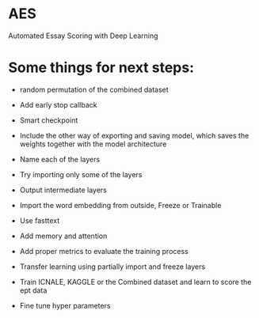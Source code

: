 # AES
Automated Essay Scoring with Deep Learning

# Some things for next steps:
* random permutation of the combined dataset
* Add early stop callback
* Smart checkpoint
* Include the other way of exporting and saving model, which saves the weights together with the model architecture
* Name each of the layers
* Try importing only some of the layers
* Output intermediate layers
* Import the word embedding from outside, Freeze or Trainable

* Use fasttext
* Add memory and attention

* Add proper metrics to evaluate the training process

* Transfer learning using partially import and freeze layers
* Train ICNALE, KAGGLE or the Combined dataset and learn to score the ept data

* Fine tune hyper parameters

